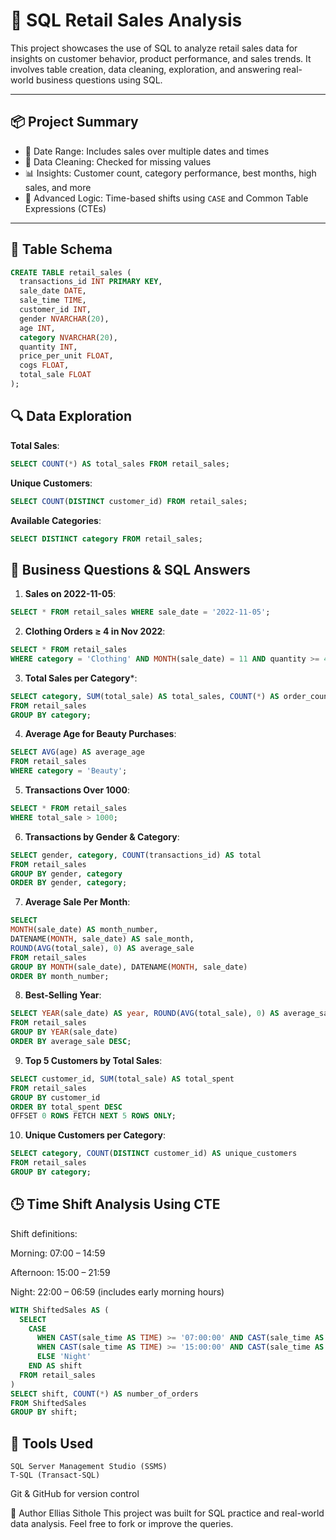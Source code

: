 # 🛒 SQL Retail Sales Analysis

This project showcases the use of SQL to analyze retail sales data for insights on customer behavior, product performance, and sales trends. It involves table creation, data cleaning, exploration, and answering real-world business questions using SQL.

---

## 📦 Project Summary

- 📅 Date Range: Includes sales over multiple dates and times
- 🧹 Data Cleaning: Checked for missing values
- 📊 Insights: Customer count, category performance, best months, high sales, and more
- 🧠 Advanced Logic: Time-based shifts using `CASE` and Common Table Expressions (CTEs)

---

## 🧱 Table Schema

```sql
CREATE TABLE retail_sales (
  transactions_id INT PRIMARY KEY,
  sale_date DATE,
  sale_time TIME,
  customer_id INT,
  gender NVARCHAR(20),
  age INT,
  category NVARCHAR(20),
  quantity INT,
  price_per_unit FLOAT,
  cogs FLOAT,
  total_sale FLOAT
);
```
## 🔍 Data Exploration

**Total Sales**:
```sql
SELECT COUNT(*) AS total_sales FROM retail_sales;
```
**Unique Customers**:
```sql
SELECT COUNT(DISTINCT customer_id) FROM retail_sales;
```
**Available Categories**:
```sql
SELECT DISTINCT category FROM retail_sales;
```
## 💼 Business Questions & SQL Answers

1. **Sales on 2022-11-05**:
```sql
SELECT * FROM retail_sales WHERE sale_date = '2022-11-05';
```
2. **Clothing Orders ≥ 4 in Nov 2022**:
```sql
SELECT * FROM retail_sales
WHERE category = 'Clothing' AND MONTH(sale_date) = 11 AND quantity >= 4;
```
3. **Total Sales per Category***:
```sql
SELECT category, SUM(total_sale) AS total_sales, COUNT(*) AS order_count
FROM retail_sales
GROUP BY category;
```
4. **Average Age for Beauty Purchases**:
```sql
SELECT AVG(age) AS average_age
FROM retail_sales
WHERE category = 'Beauty';
```
5. **Transactions Over 1000**:
```sql
SELECT * FROM retail_sales
WHERE total_sale > 1000;
```
6. **Transactions by Gender & Category**:
```sql
SELECT gender, category, COUNT(transactions_id) AS total
FROM retail_sales
GROUP BY gender, category
ORDER BY gender, category;
```
7. **Average Sale Per Month**:
```sql
SELECT 
MONTH(sale_date) AS month_number,
DATENAME(MONTH, sale_date) AS sale_month,
ROUND(AVG(total_sale), 0) AS average_sale
FROM retail_sales
GROUP BY MONTH(sale_date), DATENAME(MONTH, sale_date)
ORDER BY month_number;
```
8. **Best-Selling Year**:
```sql
SELECT YEAR(sale_date) AS year, ROUND(AVG(total_sale), 0) AS average_sale
FROM retail_sales
GROUP BY YEAR(sale_date)
ORDER BY average_sale DESC;
```
9. **Top 5 Customers by Total Sales**:
```sql
SELECT customer_id, SUM(total_sale) AS total_spent
FROM retail_sales
GROUP BY customer_id
ORDER BY total_spent DESC
OFFSET 0 ROWS FETCH NEXT 5 ROWS ONLY;
```
10. **Unique Customers per Category**:
```sql
SELECT category, COUNT(DISTINCT customer_id) AS unique_customers
FROM retail_sales
GROUP BY category;
```
## 🕒 Time Shift Analysis Using CTE
Shift definitions:

Morning: 07:00 – 14:59

Afternoon: 15:00 – 21:59

Night: 22:00 – 06:59 (includes early morning hours)
```sql
WITH ShiftedSales AS (
  SELECT 
    CASE 
      WHEN CAST(sale_time AS TIME) >= '07:00:00' AND CAST(sale_time AS TIME) < '15:00:00' THEN 'Morning'
      WHEN CAST(sale_time AS TIME) >= '15:00:00' AND CAST(sale_time AS TIME) < '22:00:00' THEN 'Afternoon'
      ELSE 'Night'
    END AS shift
  FROM retail_sales
)
SELECT shift, COUNT(*) AS number_of_orders
FROM ShiftedSales
GROUP BY shift;
```
## 🧰 Tools Used
```
SQL Server Management Studio (SSMS)
T-SQL (Transact-SQL)
```
Git & GitHub for version control

👤 Author
Ellias Sithole
This project was built for SQL practice and real-world data analysis. Feel free to fork or improve the queries.



